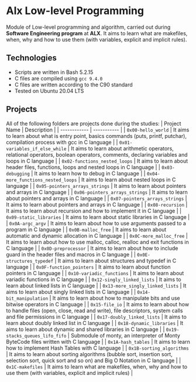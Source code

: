 # Alx Low-level Programming
Module of Low-level programming and algorithm, carried out during **Software Engineering program** at **ALX**.
It aims to learn what are makefiles, when, why and how to use them (with variables, explicit and implicit rules).

## Technologies
* Scripts are written in Bash 5.2.15
* C files are compiled using `gcc 9.4.0`
* C files are written according to the C90 standard
* Tested on Ubuntu 20.04 LTS

## Projects
All of the following folders are projects done during the studies:
| Project Name | Description |
| ------------ | ----------- |
| `0x00-hello_world` | It aims to learn about what is entry point, basics commands (puts, printf, putchar), compilation process with gcc in C language |
|  `0x01-variables_if_else_while` | It aims to learn about arithmetic operators, relational operators, boolean operators, comments, declaring variables and loops in C language |
| `0x02-functions_nested_loops` | It aims to learn about header files, functions, loops and nested loops in C language |
| `0x03-debugging` | It aims to learn how to debug in C language |
| `0x04-more_functions_nested_loops` | It aims to learn about nested loops in C language |
| `0x05-pointers_arrays_strings` | It aims to learn about pointers and arrays in C language |
| `0x06-pointers_arrays_strings` | It aims to learn about pointers and arrays in C language |
| `0x07-pointers_arrays_strings` | It aims to learn about pointers and arrays in C language |
| `0x08-recursion`  | It aims to learn about recursion and how to implement it in C language |
| `0x09-static_libraries` | It aims to learn about static libraries in C language |
| `0x0A-argc_argv` | It aims to learn about how to use arguments passed to a program in C language |
| `0x0B-malloc_free` | It aims to learn about automatic and dynamic allocation in C language |
| `0x0C-more_malloc_free` | It aims to learn about how to use malloc, calloc, realloc and exit functions in C language |
| `0x0D-preprocessor` | It aims to learn about how to include guard in the header files and macros in C language |
| `0x0E-structures_typedef` | It aims to learn about structures and typedef in C language |
| `0x0F-function_pointers` | It aims to learn about function pointers in C language |
| `0x10-variadic_functions` | It aims to learn about variadic functions in C language |
| `0x12-singly_linked_lists` | It aims to learn about linked lists in C language |
| `0x13-more_singly_linked_lists` | It aims to learn about singly linked lists in C language |
| `0x14-bit_manipulation` | It aims to learn about how to manipulate bits and use bitwise operators in C language |
| `0x15-file_io` | It aims to learn about how to handle files (open, close, read and write), file descriptors, system calls and file permissions in C language |
| `0x17-doubly_linked_lists` | It aims to learn about doubly linked list in C language |
| `0x18-dynamic_libraries` | It aims to learn about dynamic and shared libraries in C language |
| `0x19-stacks_queues_lifo_fifo` | Submodule of monty, an interpreter of Monty ByteCode files written with C language |
| `0x1A-hash_tables` | It aims to learn how to implement Hash Tables with C language |
| `0x1B-sorting_algorithms` | It aims to learn about sorting algorithms (bubble sort, insertion sort, selection sort, quick sort and so on) and Big O Notation in C language |
| `0x1C-makefiles` | It aims to learn what are makefiles, when, why and how to use them (with variables, explicit and implicit rules) |

